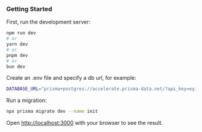 ### Getting Started

First, run the development server:

```bash
npm run dev
# or
yarn dev
# or
pnpm dev
# or
bun dev
```

Create an .env file and specify a db url, for example:
```bash
DATABASE_URL="prisma+postgres://accelerate.prisma-data.net/?api_key=eyJhbGciOiJIUzI1NiIsInR5cCI6IkpXVCJ9.eyJhcGlfa2V5IjoiNzNmOWI4MzUtZmJhZS00M2QxLWFjYjAtZTBmY2UwYmRmMTRhIiwidGVuYW50X2lkIjoiMGQwYWQwZTI4ZTQ1MDE0ZTYyYThmYzkyOGY3NzY2NmU4ZTk2NzQ3MDdjM2M0NjU3NjI2ZGY3Y2I3NzlkMDMxNCIsImludGVybmFsX3NlY3JldCI6IjI0YzY1YjY0LWU3NmQtNDljMC04Yjk4LThjYzJlNTMxOGQ5NyJ9.Wz-let4kAOyQ7AWrj-SVIeA1nuf4iNqDblfjqDuinzM"
```

Run a migration:
```bash
npx prisma migrate dev --name init
```

Open [http://localhost:3000](http://localhost:3000) with your browser to see the result.
